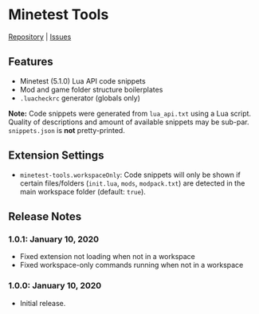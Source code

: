 # Minetest Tools
[Repository](https://github.com/GreenXenith/minetest-tools/) | [Issues](https://github.com/GreenXenith/minetest-tools/issues/)

## Features

- Minetest (5.1.0) Lua API code snippets
- Mod and game folder structure boilerplates
- `.luacheckrc` generator (globals only)

**Note:** Code snippets were generated from `lua_api.txt` using a Lua script. Quality of descriptions and amount of available snippets may be sub-par. `snippets.json` is __not__ pretty-printed.

## Extension Settings

* `minetest-tools.workspaceOnly`: Code snippets will only be shown if certain files/folders (`init.lua`, `mods`, `modpack.txt`) are detected in the main workspace folder (default: `true`).

## Release Notes

### 1.0.1: January 10, 2020
- Fixed extension not loading when not in a workspace
- Fixed workspace-only commands running when not in a workspace


### 1.0.0: January 10, 2020
- Initial release.
